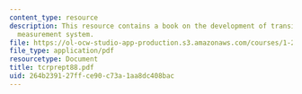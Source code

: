 ```yaml
---
content_type: resource
description: This resource contains a book on the development of transit performance
  measurement system.
file: https://ol-ocw-studio-app-production.s3.amazonaws.com/courses/1-259j-transit-management-fall-2006/264b239127ffce90c73a1aa8dc408bac_tcrprept88.pdf
file_type: application/pdf
resourcetype: Document
title: tcrprept88.pdf
uid: 264b2391-27ff-ce90-c73a-1aa8dc408bac
---
```

